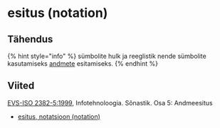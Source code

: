 # esitus \(notation\)

## Tähendus

{% hint style="info" %}
 sümbolite hulk ja reeglistik nende sümbolite kasutamiseks [andmete](andmed-data.md) esitamiseks.
{% endhint %}

## Viited

[EVS-ISO 2382-5:1999](https://www.evs.ee/et/evs-iso-2382-5-1999), Infotehnoloogia. Sõnastik. Osa 5: Andmeesitus

* [esitus, notatsioon \(notation\)](http://www.eki.ee/dict/its/index.cgi?Q=D090A828-6C03-1014-88DC-FC5F0DBED45A&F=GUID&C01=1&C02=0&C10=1)


